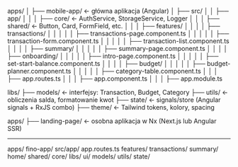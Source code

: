 apps/
│
├── mobile-app/            ← główna aplikacja (Angular)
│   ├── src/
│   │   ├── app/
│   │   │   ├── core/      ← AuthService, StorageService, Logger
│   │   │   ├── shared/    ← Button, Card, FormField, etc.
│   │   │   ├── features/
│   │   │   │   ├── transactions/
│   │   │   │   │   ├── transactions-page.component.ts
│   │   │   │   │   ├── transaction-form.component.ts
│   │   │   │   │   ├── transaction-list.component.ts
│   │   │   │   ├── summary/
│   │   │   │   │   ├── summary-page.component.ts
│   │   │   │   ├── onboarding/
│   │   │   │   │   ├── intro-page.component.ts
│   │   │   │   │   ├── set-start-balance.component.ts
│   │   │   │   ├── budget/
│   │   │   │   │   ├── budget-planner.component.ts
│   │   │   │   │   ├── category-table.component.ts
│   │   │   ├── app.routes.ts
│   │   │   ├── app.component.ts
│   │   │   ├── app.module.ts

libs/
├── models/                ← interfejsy: Transaction, Budget, Category
├── utils/                 ← obliczenia salda, formatowanie kwot
├── state/                 ← signals/store (Angular signals + RxJS combo)
├── theme/                 ← Tailwind tokens, kolory, spacing

apps/
├── landing-page/          ← osobna aplikacja w Nx (Next.js lub Angular SSR)

---

apps/
  fino-app/
    src/app/
      app.routes.ts
      features/
        transactions/
        summary/
        home/
      shared/
      core/
libs/
  ui/
  models/
  utils/
  state/

